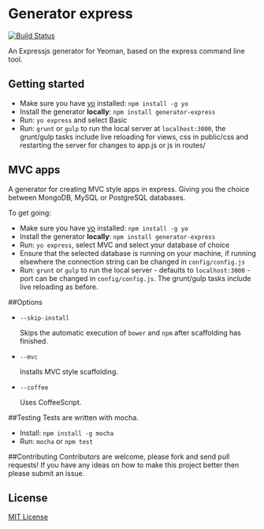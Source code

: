 # Generator express
[![Build Status](https://secure.travis-ci.org/petecoop/generator-express.png?branch=master)](https://travis-ci.org/petecoop/generator-express)

An Expressjs generator for Yeoman, based on the express command line tool.

## Getting started
- Make sure you have [yo](https://github.com/yeoman/yo) installed:
    `npm install -g yo`
- Install the generator **locally**: `npm install generator-express`
- Run: `yo express` and select Basic
- Run: `grunt` or `gulp` to run the local server at `localhost:3000`, the grunt/gulp tasks include live reloading for views, css in public/css and restarting the server for changes to app.js or js in routes/

## MVC apps
A generator for creating MVC style apps in express. Giving you the choice between MongoDB, MySQL or PostgreSQL databases.

To get going:

- Make sure you have [yo](https://github.com/yeoman/yo) installed:
    `npm install -g yo`
- Install the generator **locally**: `npm install generator-express`
- Run: `yo express`, select MVC and select your database of choice
- Ensure that the selected database is running on your machine, if running elsewhere the connection string can be changed in `config/config.js`
- Run: `grunt` or `gulp` to run the local server - defaults to `localhost:3000` - port can be changed in `config/config.js`. The grunt/gulp tasks include live reloading as before.

##Options

- `--skip-install`

  Skips the automatic execution of `bower` and `npm` after
  scaffolding has finished.

- `--mvc`

  Installs MVC style scaffolding.

- `--coffee`

  Uses CoffeeScript.

##Testing
Tests are written with mocha.
- Install: `npm install -g mocha`
- Run: `mocha` or `npm test`

##Contributing
Contributors are welcome, please fork and send pull requests! If you have any ideas on how to make this project better then please submit an issue.

## License
[MIT License](http://en.wikipedia.org/wiki/MIT_License)
